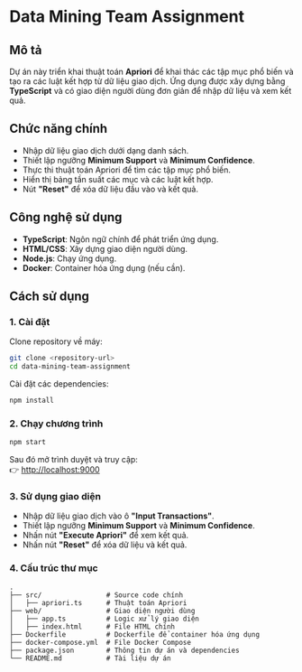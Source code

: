 # **Data Mining Team Assignment**  

## **Mô tả**  
Dự án này triển khai thuật toán **Apriori** để khai thác các tập mục phổ biến và tạo ra các luật kết hợp từ dữ liệu giao dịch. Ứng dụng được xây dựng bằng **TypeScript** và có giao diện người dùng đơn giản để nhập dữ liệu và xem kết quả.  

## **Chức năng chính**  
- Nhập dữ liệu giao dịch dưới dạng danh sách.  
- Thiết lập ngưỡng **Minimum Support** và **Minimum Confidence**.  
- Thực thi thuật toán Apriori để tìm các tập mục phổ biến.  
- Hiển thị bảng tần suất các mục và các luật kết hợp.  
- Nút **"Reset"** để xóa dữ liệu đầu vào và kết quả.  

## **Công nghệ sử dụng**  
- **TypeScript**: Ngôn ngữ chính để phát triển ứng dụng.  
- **HTML/CSS**: Xây dựng giao diện người dùng.  
- **Node.js**: Chạy ứng dụng.  
- **Docker**: Container hóa ứng dụng (nếu cần).  

## **Cách sử dụng**  

### **1. Cài đặt**  
Clone repository về máy:  
```bash
git clone <repository-url>
cd data-mining-team-assignment
```

Cài đặt các dependencies:  
```bash
npm install
```

### **2. Chạy chương trình**  
```bash
npm start
```
Sau đó mở trình duyệt và truy cập:  
👉 [http://localhost:9000](http://localhost:9000)  

### **3. Sử dụng giao diện**  
- Nhập dữ liệu giao dịch vào ô **"Input Transactions"**.  
- Thiết lập ngưỡng **Minimum Support** và **Minimum Confidence**.  
- Nhấn nút **"Execute Apriori"** để xem kết quả.  
- Nhấn nút **"Reset"** để xóa dữ liệu và kết quả.  

### **4. Cấu trúc thư mục**  
```
.
├── src/                # Source code chính
│   ├── apriori.ts      # Thuật toán Apriori
├── web/                # Giao diện người dùng
│   ├── app.ts          # Logic xử lý giao diện
│   ├── index.html      # File HTML chính
├── Dockerfile          # Dockerfile để container hóa ứng dụng
├── docker-compose.yml  # File Docker Compose
├── package.json        # Thông tin dự án và dependencies
└── README.md           # Tài liệu dự án
```  





